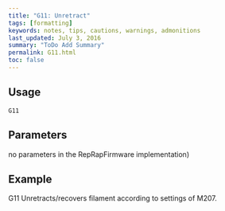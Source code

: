 ```yaml
---
title: "G11: Unretract" 
tags: [formatting]
keywords: notes, tips, cautions, warnings, admonitions
last_updated: July 3, 2016
summary: "ToDo Add Summary"
permalink: G11.html
toc: false
---
```



## Usage ##
```
G11
```

## Parameters ##

no parameters in the RepRapFirmware implementation)

## Example ##

G11
Unretracts/recovers filament according to settings of M207.
